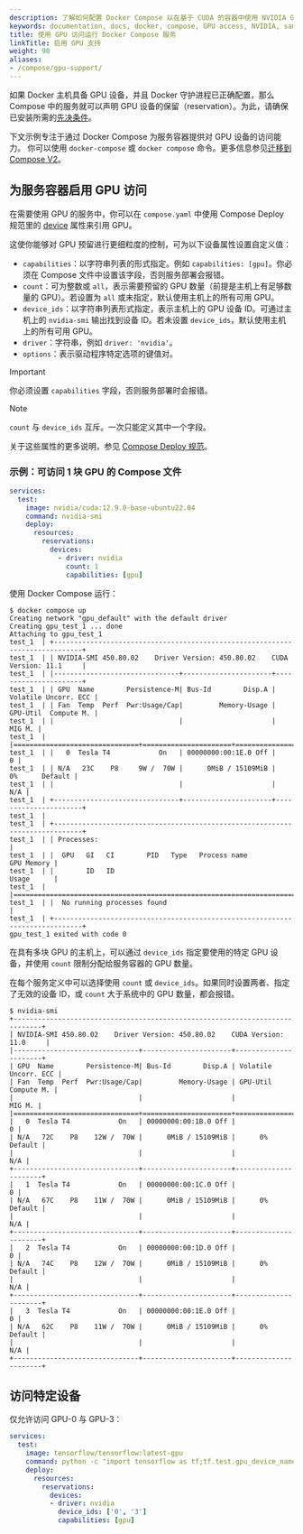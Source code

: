 ```yaml
---
description: 了解如何配置 Docker Compose 以在基于 CUDA 的容器中使用 NVIDIA GPU
keywords: documentation, docs, docker, compose, GPU access, NVIDIA, samples
title: 使用 GPU 访问运行 Docker Compose 服务 
linkTitle: 启用 GPU 支持
weight: 90
aliases:
- /compose/gpu-support/
---
```


如果 Docker 主机具备 GPU 设备，并且 Docker 守护进程已正确配置，那么 Compose 中的服务就可以声明 GPU 设备的保留（reservation）。为此，请确保已安装所需的[先决条件](/manuals/engine/containers/resource_constraints.md#gpu)。

下文示例专注于通过 Docker Compose 为服务容器提供对 GPU 设备的访问能力。
你可以使用 `docker-compose` 或 `docker compose` 命令。更多信息参见[迁移到 Compose V2](/manuals/compose/releases/migrate.md)。

## 为服务容器启用 GPU 访问

在需要使用 GPU 的服务中，你可以在 `compose.yaml` 中使用 Compose Deploy 规范里的 [device](/reference/compose-file/deploy.md#devices) 属性来引用 GPU。

这使你能够对 GPU 预留进行更细粒度的控制，可为以下设备属性设置自定义值： 

- `capabilities`：以字符串列表的形式指定。例如 `capabilities: [gpu]`。你必须在 Compose 文件中设置该字段，否则服务部署会报错。
- `count`：可为整数或 `all`，表示需要预留的 GPU 数量（前提是主机上有足够数量的 GPU）。若设置为 `all` 或未指定，默认使用主机上的所有可用 GPU。
- `device_ids`：以字符串列表形式指定，表示主机上的 GPU 设备 ID。可通过主机上的 `nvidia-smi` 输出找到设备 ID。若未设置 `device_ids`，默认使用主机上的所有可用 GPU。
- `driver`：字符串，例如 `driver: 'nvidia'`。
- `options`：表示驱动程序特定选项的键值对。


> [!IMPORTANT]
>
> 你必须设置 `capabilities` 字段，否则服务部署时会报错。

> [!NOTE]
>
> `count` 与 `device_ids` 互斥。一次只能定义其中一个字段。

关于这些属性的更多说明，参见 [Compose Deploy 规范](/reference/compose-file/deploy.md#devices)。

### 示例：可访问 1 块 GPU 的 Compose 文件

```yaml
services:
  test:
    image: nvidia/cuda:12.9.0-base-ubuntu22.04
    command: nvidia-smi
    deploy:
      resources:
        reservations:
          devices:
            - driver: nvidia
              count: 1
              capabilities: [gpu]
```

使用 Docker Compose 运行：

```console
$ docker compose up
Creating network "gpu_default" with the default driver
Creating gpu_test_1 ... done
Attaching to gpu_test_1    
test_1  | +-----------------------------------------------------------------------------+
test_1  | | NVIDIA-SMI 450.80.02    Driver Version: 450.80.02    CUDA Version: 11.1     |
test_1  | |-------------------------------+----------------------+----------------------+
test_1  | | GPU  Name        Persistence-M| Bus-Id        Disp.A | Volatile Uncorr. ECC |
test_1  | | Fan  Temp  Perf  Pwr:Usage/Cap|         Memory-Usage | GPU-Util  Compute M. |
test_1  | |                               |                      |               MIG M. |
test_1  | |===============================+======================+======================|
test_1  | |   0  Tesla T4            On   | 00000000:00:1E.0 Off |                    0 |
test_1  | | N/A   23C    P8     9W /  70W |      0MiB / 15109MiB |      0%      Default |
test_1  | |                               |                      |                  N/A |
test_1  | +-------------------------------+----------------------+----------------------+
test_1  |                                                                                
test_1  | +-----------------------------------------------------------------------------+
test_1  | | Processes:                                                                  |
test_1  | |  GPU   GI   CI        PID   Type   Process name                  GPU Memory |
test_1  | |        ID   ID                                                   Usage      |
test_1  | |=============================================================================|
test_1  | |  No running processes found                                                 |
test_1  | +-----------------------------------------------------------------------------+
gpu_test_1 exited with code 0

```

在具有多块 GPU 的主机上，可以通过 `device_ids` 指定要使用的特定 GPU 设备，并使用 `count` 限制分配给服务容器的 GPU 数量。

在每个服务定义中可以选择使用 `count` 或 `device_ids`。如果同时设置两者、指定了无效的设备 ID，或 `count` 大于系统中的 GPU 数量，都会报错。

```console
$ nvidia-smi   
+-----------------------------------------------------------------------------+
| NVIDIA-SMI 450.80.02    Driver Version: 450.80.02    CUDA Version: 11.0     |
|-------------------------------+----------------------+----------------------+
| GPU  Name        Persistence-M| Bus-Id        Disp.A | Volatile Uncorr. ECC |
| Fan  Temp  Perf  Pwr:Usage/Cap|         Memory-Usage | GPU-Util  Compute M. |
|                               |                      |               MIG M. |
|===============================+======================+======================|
|   0  Tesla T4            On   | 00000000:00:1B.0 Off |                    0 |
| N/A   72C    P8    12W /  70W |      0MiB / 15109MiB |      0%      Default |
|                               |                      |                  N/A |
+-------------------------------+----------------------+----------------------+
|   1  Tesla T4            On   | 00000000:00:1C.0 Off |                    0 |
| N/A   67C    P8    11W /  70W |      0MiB / 15109MiB |      0%      Default |
|                               |                      |                  N/A |
+-------------------------------+----------------------+----------------------+
|   2  Tesla T4            On   | 00000000:00:1D.0 Off |                    0 |
| N/A   74C    P8    12W /  70W |      0MiB / 15109MiB |      0%      Default |
|                               |                      |                  N/A |
+-------------------------------+----------------------+----------------------+
|   3  Tesla T4            On   | 00000000:00:1E.0 Off |                    0 |
| N/A   62C    P8    11W /  70W |      0MiB / 15109MiB |      0%      Default |
|                               |                      |                  N/A |
+-------------------------------+----------------------+----------------------+
```

## 访问特定设备

仅允许访问 GPU-0 与 GPU-3：

```yaml
services:
  test:
    image: tensorflow/tensorflow:latest-gpu
    command: python -c "import tensorflow as tf;tf.test.gpu_device_name()"
    deploy:
      resources:
        reservations:
          devices:
          - driver: nvidia
            device_ids: ['0', '3']
            capabilities: [gpu]

```
